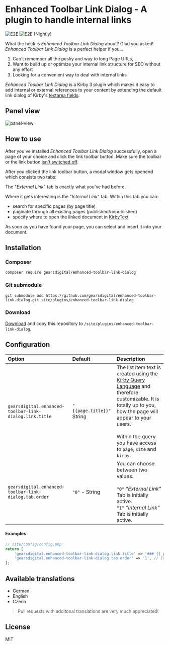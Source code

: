 # Enhanced Toolbar Link Dialog - A plugin to handle internal links

![E2E](https://github.com/gearsdigital/enhanced-toolbar-link-dialog/workflows/E2E/badge.svg) ![E2E (Nightly)](https://github.com/gearsdigital/enhanced-toolbar-link-dialog/workflows/E2E%20(Nightly)/badge.svg)

What the heck is *Enhanced Toolbar Link Dialog* about? Glad you asked! *Enhanced Toolbar Link Dialog* is a perfect helper if you…

1. Can't remember all the pesky and way to long Page URLs,
2. Want to build up or optimize your internal link structure for SEO without any effort
3. Looking for a convenient way to deal with internal links

*Enhanced Toolbar Link Dialog* is a Kirby 3 plugin which makes it easy to add internal or external references to your content by extending the default link dialog of Kirby's [textarea fields](https://getkirby.com/docs/reference/panel/fields/textarea#toolbar).

## Panel view

![panel-view](https://user-images.githubusercontent.com/965069/72836833-a97fc600-3c8d-11ea-958f-76af3d919ec4.gif)

## How to use

After you've installed *Enhanced Toolbar Link Dialog* successfully, open a page of your choice and click the link toolbar button. Make sure the toolbar or the link button [isn't switched off](https://getkirby.com/docs/reference/panel/fields/textarea#toolbar__disabling-the-toolbar).

After you clicked the link toolbar button, a modal window gets openend which consists two tabs:

The "*External Link*" tab is exactly what you've had before.

Where it gets interesting is the "*Internal Link*" tab. Within this tab you can:

- search for specific pages (by page title)
- paginate through all existing pages (published/unpublished)
- specify where to open the linked document in [KirbyText](https://getkirby.com/docs/reference/text/kirbytags)

As soon as you have found your page, you can select and insert it into your document.

## Installation

### Composer

```
composer require gearsdigital/enhanced-toolbar-link-dialog
```

### Git submodule

```
git submodule add https://github.com/gearsdigital/enhanced-toolbar-link-dialog.git site/plugins/enhanced-toolbar-link-dialog
```

### Download

[Download](https://github.com/gearsdigital/enhanced-toolbar-link-dialog/releases/latest) and copy this repository to `/site/plugins/enhanced-toolbar-link-dialog`.

## Configuration

| Option | Default | Description |
|:---|:---|:---|
| `gearsdigital.enhanced-toolbar-link-dialog.link.title ` | `"{{page.title}}"` String | The list item text is created using the [Kirby Query Language](https://getkirby.com/docs/guide/blueprints/query-language) and therefore customizable. It is totally up to you, how the page will appear to your users.<br><br>Within the query you have access to `page`, `site` and `kirby`. |
| `gearsdigital.enhanced-toolbar-link-dialog.tab.order ` | `"0"` - String |  You can choose between two values. <br><br>`"0"` _"External Link"_ Tab is initially active.<br>`"1"` _"Internal Link"_ Tab is initially active.|

#### Examples
```php
// site/config/config.php
return [
    'gearsdigital.enhanced-toolbar-link-dialog.link.title' => '### {{ page.title }} ###',
    'gearsdigital.enhanced-toolbar-link-dialog.tab.order' => '1', // Internal Link Tab is active
];
```

## Available translations

- German
- English
- Czech

> Pull requests with additonal translations are very much appreciated!

## License

MIT
